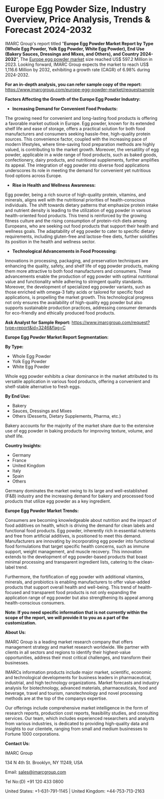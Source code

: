﻿# Europe Egg Powder Size, Industry Overview, Price Analysis, Trends & Forecast 2024-2032
IMARC Group's report titled "**Europe Egg Powder Market Report by Type (Whole Egg Powder, Yolk Egg Powder, White Egg Powder), End Use (Bakery Sauces, Dressings and Mixes, and Others), and Country 2024-2032**", The [Europe egg powder market](https://www.imarcgroup.com/europe-egg-powder-market) size reached US$ 597.2 Million in 2023. Looking forward, IMARC Group expects the market to reach US$ 1,116.6 Million by 2032, exhibiting a growth rate (CAGR) of 6.98% during 2024-2032.

**For an in-depth analysis, you can refer sample copy of the report:** <https://www.imarcgroup.com/europe-egg-powder-market/requestsample>

**Factors Affecting the Growth of the Europe Egg Powder Industry:**

- **Increasing Demand for Convenient Food Products:**

The growing need for convenient and long-lasting food products is offering a favorable market outlook in Europe. Egg powder, known for its extended shelf life and ease of storage, offers a practical solution for both food manufacturers and consumers seeking hassle-free, high-quality protein sources. This convenience factor, coupled with the increasing pace of modern lifestyles, where time-saving food preparation methods are highly valued, is contributing to the market growth. Moreover, the versatility of egg powder, applicable in a wide range of food products, such as baked goods, confectionery, dairy products, and nutritional supplements, further amplifies its appeal. The integration of egg powder into diverse food applications underscores its role in meeting the demand for convenient yet nutritious food options across Europe.

- **Rise in Health and Wellness Awareness:**

Egg powder, being a rich source of high-quality protein, vitamins, and minerals, aligns well with the nutritional priorities of health-conscious individuals. The shift towards dietary patterns that emphasize protein intake and nutrient density is leading to the utilization of egg powder in various health-oriented food products. This trend is reinforced by the growing fitness culture and the rising consumption of protein-rich diets among Europeans, who are seeking out food products that support their health and wellness goals. The adaptability of egg powder to cater to specific dietary requirements, including gluten-free and lactose-free diets, further solidifies its position in the health and wellness sector.

- **Technological Advancements in Food Processing:**

Innovations in processing, packaging, and preservation techniques are enhancing the quality, safety, and shelf life of egg powder products, making them more attractive to both food manufacturers and consumers. These advancements enable the production of egg powder with optimal nutritional value and functionality while adhering to stringent quality standards. Moreover, the development of specialized egg powder variants, such as those enriched with omega-3 fatty acids or tailored for specific food applications, is propelling the market growth. This technological progress not only ensures the availability of high-quality egg powder but also supports sustainable production practices, addressing consumer demands for eco-friendly and ethically produced food products.

**Ask Analyst for Sample Report:** <https://www.imarcgroup.com/request?type=report&id=3246&flag=C>

**Europe Egg Powder Market Report Segmentation:**

**By Type:**

- Whole Egg Powder
- Yolk Egg Powder
- White Egg Powder

Whole egg powder exhibits a clear dominance in the market attributed to its versatile application in various food products, offering a convenient and shelf-stable alternative to fresh eggs.

**By End Use:**

- Bakery
- Sauces, Dressings and Mixes
- Others (Desserts, Dietary Supplements, Pharma, etc.)

Bakery accounts for the majority of the market share due to the extensive use of egg powder in baking products for improving texture, volume, and shelf life.

**Country Insights:**

- Germany
- France
- United Kingdom
- Italy
- Spain
- Others

Germany dominates the market owing to its large and well-established (F&B) industry and the increasing demand for bakery and processed food products that utilize egg powder as a key ingredient.

**Europe Egg Powder Market Trends:**

Consumers are becoming knowledgeable about nutrition and the impact of food additives on health, which is driving the demand for clean labels and functional food products. Egg powder, inherently rich in essential nutrients and free from artificial additives, is positioned to meet this demand. Manufacturers are innovating by incorporating egg powder into functional food formulations that target specific health concerns, such as immune support, weight management, and muscle recovery. This innovation extends to the development of egg powder-based products that boast minimal processing and transparent ingredient lists, catering to the clean-label trend.

Furthermore, the fortification of egg powder with additional vitamins, minerals, and probiotics is enabling manufacturers to offer value-added products that support overall health and well-being. This trend of health-focused and transparent food products is not only expanding the application range of egg powder but also strengthening its appeal among health-conscious consumers.

**Note: If you need specific information that is not currently within the scope of the report, we will provide it to you as a part of the customization.**

**About Us:**

IMARC Group is a leading market research company that offers management strategy and market research worldwide. We partner with clients in all sectors and regions to identify their highest-value opportunities, address their most critical challenges, and transform their businesses.

IMARCs information products include major market, scientific, economic and technological developments for business leaders in pharmaceutical, industrial, and high technology organizations. Market forecasts and industry analysis for biotechnology, advanced materials, pharmaceuticals, food and beverage, travel and tourism, nanotechnology and novel processing methods are at the top of the companys expertise.

Our offerings include comprehensive market intelligence in the form of research reports, production cost reports, feasibility studies, and consulting services. Our team, which includes experienced researchers and analysts from various industries, is dedicated to providing high-quality data and insights to our clientele, ranging from small and medium businesses to Fortune 1000 corporations.

**Contact Us:**

IMARC Group

134 N 4th St. Brooklyn, NY 11249, USA

Email: sales@imarcgroup.com

Tel No:(D) +91 120 433 0800

United States: +1-631-791-1145 | United Kingdom: +44-753-713-2163
